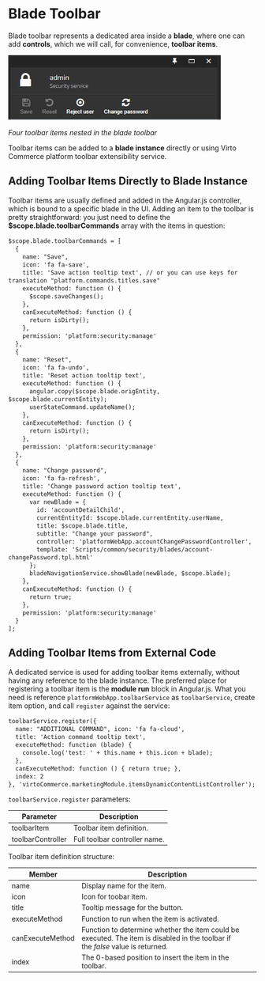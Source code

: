 # Blade Toolbar
Blade toolbar represents a dedicated area inside a **blade**, where one can add **controls**, which we will call, for convenience, **toolbar items**.

![Blade toolbar](media/02-blade-toobar.png)

*Four toolbar items nested in the blade toolbar*

Toolbar items can be added to a **blade instance** directly or using Virto Commerce platform toolbar extensibility service.

## Adding Toolbar Items Directly to Blade Instance
Toolbar items are usually defined and added in the Angular.js controller, which is bound to a specific blade in the UI. Adding an item to the toolbar is pretty straightforward: you just need to define the **$scope.blade.toolbarCommands** array with the items in question:

```JS
$scope.blade.toolbarCommands = [
  {
    name: "Save",
    icon: 'fa fa-save',
    title: 'Save action tooltip text', // or you can use keys for translation "platform.commands.titles.save"
    executeMethod: function () {
      $scope.saveChanges();
    },
    canExecuteMethod: function () {
      return isDirty();
    },
    permission: 'platform:security:manage'
  },
  {
    name: "Reset",
    icon: 'fa fa-undo',
    title: 'Reset action tooltip text',
    executeMethod: function () {
      angular.copy($scope.blade.origEntity, $scope.blade.currentEntity);
      userStateCommand.updateName();
    },
    canExecuteMethod: function () {
      return isDirty();
    },
    permission: 'platform:security:manage'
  },
  {
    name: "Change password",
    icon: 'fa fa-refresh',
    title: 'Change password action tooltip text',
    executeMethod: function () {
      var newBlade = {
        id: 'accountDetailChild',
        currentEntityId: $scope.blade.currentEntity.userName,
        title: $scope.blade.title,
        subtitle: "Change your password",
        controller: 'platformWebApp.accountChangePasswordController',
        template: 'Scripts/common/security/blades/account-changePassword.tpl.html'
      };
      bladeNavigationService.showBlade(newBlade, $scope.blade);
    },
    canExecuteMethod: function () {
      return true;
    },
    permission: 'platform:security:manage'
  }
];
```

## Adding Toolbar Items from External Code
A dedicated service is used for adding toolbar items externally, without having any reference to the blade instance. The preferred place for registering a toolbar item is the **module run** block in Angular.js. What you need is reference `platformWebApp.toolbarService` as `toolbarService`, create item option, and call `register` against the service:

```JS
toolbarService.register({
  name: "ADDITIONAL COMMAND", icon: 'fa fa-cloud',
  title: 'Action command tooltip text',
  executeMethod: function (blade) {
    console.log('test: ' + this.name + this.icon + blade);
  },
  canExecuteMethod: function () { return true; },
  index: 2
}, 'virtoCommerce.marketingModule.itemsDynamicContentListController');
```

`toolbarService.register` parameters:

|Parameter|Description|
|---------|-----------|
|toolbarItem|Toolbar item definition.|
|toolbarController|Full toolbar controller name.|

Toolbar item definition structure:

|Member|Description|
|------|-----------|
|name|Display name for the item.|
|icon|Icon for toobar item.|
|title|Tooltip message for the button.|
|executeMethod|Function to run when the item is activated.|
|canExecuteMethod|Function to determine whether the item could be executed. The item is disabled in the toolbar if the *false* value is returned.|
|index|The 0-based position to insert the item in the toolbar.|
